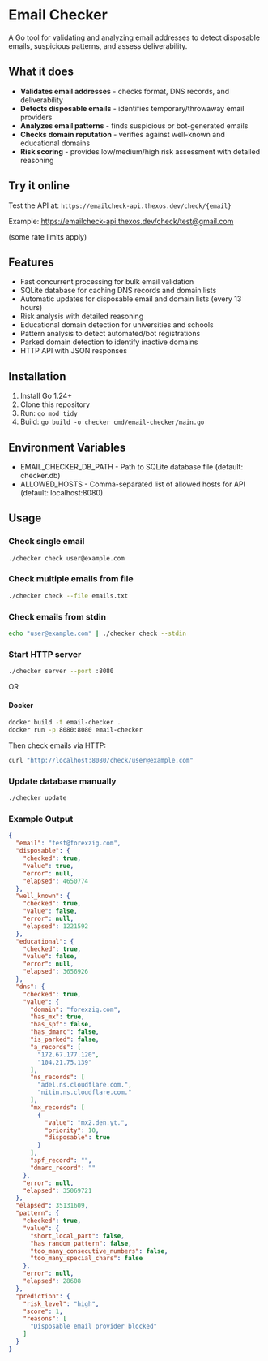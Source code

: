 # Email Checker

A Go tool for validating and analyzing email addresses to detect disposable emails, suspicious patterns, and assess deliverability.

## What it does

- **Validates email addresses** - checks format, DNS records, and deliverability
- **Detects disposable emails** - identifies temporary/throwaway email providers  
- **Analyzes email patterns** - finds suspicious or bot-generated emails
- **Checks domain reputation** - verifies against well-known and educational domains
- **Risk scoring** - provides low/medium/high risk assessment with detailed reasoning

## Try it online

Test the API at: `https://emailcheck-api.thexos.dev/check/{email}`

Example: https://emailcheck-api.thexos.dev/check/test@gmail.com

(some rate limits apply)

## Features

- Fast concurrent processing for bulk email validation
- SQLite database for caching DNS records and domain lists
- Automatic updates for disposable email and domain lists (every 13 hours)
- Risk analysis with detailed reasoning
- Educational domain detection for universities and schools
- Pattern analysis to detect automated/bot registrations
- Parked domain detection to identify inactive domains
- HTTP API with JSON responses

## Installation

1. Install Go 1.24+ 
2. Clone this repository
3. Run: `go mod tidy`
4. Build: `go build -o checker cmd/email-checker/main.go`

## Environment Variables


- EMAIL_CHECKER_DB_PATH - Path to SQLite database file (default: checker.db)
- ALLOWED_HOSTS - Comma-separated list of allowed hosts for API (default: localhost:8080)


## Usage

### Check single email

```bash
./checker check user@example.com
```

### Check multiple emails from file

```bash
./checker check --file emails.txt
```

### Check emails from stdin

```bash
echo "user@example.com" | ./checker check --stdin
```

### Start HTTP server

```bash
./checker server --port :8080
```

OR

#### Docker

```bash
docker build -t email-checker .
docker run -p 8080:8080 email-checker
```


Then check emails via HTTP:

```bash
curl "http://localhost:8080/check/user@example.com"
```

### Update database manually

```bash
./checker update
```

### Example Output

```json
{
  "email": "test@forexzig.com",
  "disposable": {
    "checked": true,
    "value": true,
    "error": null,
    "elapsed": 4650774
  },
  "well_known": {
    "checked": true,
    "value": false,
    "error": null,
    "elapsed": 1221592
  },
  "educational": {
    "checked": true,
    "value": false,
    "error": null,
    "elapsed": 3656926
  },
  "dns": {
    "checked": true,
    "value": {
      "domain": "forexzig.com",
      "has_mx": true,
      "has_spf": false,
      "has_dmarc": false,
      "is_parked": false,
      "a_records": [
        "172.67.177.120",
        "104.21.75.139"
      ],
      "ns_records": [
        "adel.ns.cloudflare.com.",
        "nitin.ns.cloudflare.com."
      ],
      "mx_records": [
        {
          "value": "mx2.den.yt.",
          "priority": 10,
          "disposable": true
        }
      ],
      "spf_record": "",
      "dmarc_record": ""
    },
    "error": null,
    "elapsed": 35069721
  },
  "elapsed": 35131609,
  "pattern": {
    "checked": true,
    "value": {
      "short_local_part": false,
      "has_random_pattern": false,
      "too_many_consecutive_numbers": false,
      "too_many_special_chars": false
    },
    "error": null,
    "elapsed": 28608
  },
  "prediction": {
    "risk_level": "high",
    "score": 1,
    "reasons": [
      "Disposable email provider blocked"
    ]
  }
}
```
